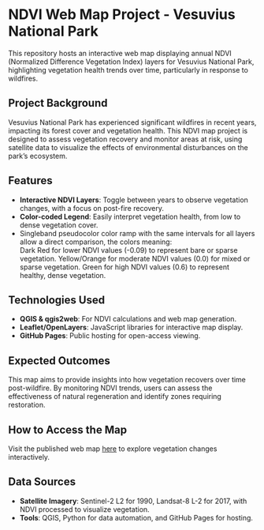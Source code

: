 # NDVI Web Map Project - Vesuvius National Park

This repository hosts an interactive web map displaying annual NDVI (Normalized Difference Vegetation Index) layers for Vesuvius National Park, highlighting vegetation health trends over time, particularly in response to wildfires.

## Project Background
Vesuvius National Park has experienced significant wildfires in recent years, impacting its forest cover and vegetation health. This NDVI map project is designed to assess vegetation recovery and monitor areas at risk, using satellite data to visualize the effects of environmental disturbances on the park’s ecosystem.

## Features
- **Interactive NDVI Layers**: Toggle between years to observe vegetation changes, with a focus on post-fire recovery.
- **Color-coded Legend**: Easily interpret vegetation health, from low to dense vegetation cover.
- Singleband pseudocolor color ramp with the same intervals for all layers allow a direct comparison, the colors meaning:  
       Dark Red for lower NDVI values (-0.09) to represent bare or sparse vegetation.
       Yellow/Orange for moderate NDVI values (0.0) for mixed or sparse vegetation.
       Green for high NDVI values (0.6) to represent healthy, dense vegetation.

## Technologies Used
- **QGIS & qgis2web**: For NDVI calculations and web map generation.
- **Leaflet/OpenLayers**: JavaScript libraries for interactive map display.
- **GitHub Pages**: Public hosting for open-access viewing.

## Expected Outcomes
This map aims to provide insights into how vegetation recovers over time post-wildfire. By monitoring NDVI trends, users can assess the effectiveness of natural regeneration and identify zones requiring restoration.

## How to Access the Map
Visit the published web map [here](https://sarahamlima.github.io/NDVI/) to explore vegetation changes interactively.

## Data Sources
- **Satellite Imagery**: Sentinel-2 L2 for 1990, Landsat-8 L-2 for 2017, with NDVI processed to visualize vegetation.
- **Tools**: QGIS, Python for data automation, and GitHub Pages for hosting.
